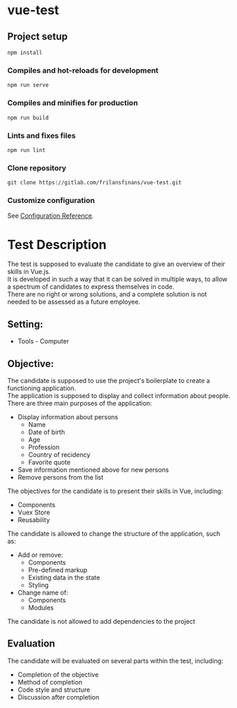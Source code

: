 # vue-test

## Project setup
```
npm install
```

### Compiles and hot-reloads for development
```
npm run serve
```

### Compiles and minifies for production
```
npm run build
```

### Lints and fixes files
```
npm run lint
```

### Clone repository
```
git clone https://gitlab.com/frilansfinans/vue-test.git
```

### Customize configuration
See [Configuration Reference](https://cli.vuejs.org/config/).

# Test Description
The test is supposed to evaluate the candidate to give an overview of their skills in Vue.js.</br>
It is developed in such a way that it can be solved in multiple ways, to allow a spectrum of candidates to express themselves in code.</br>
There are no right or wrong solutions, and a complete solution is not needed to be assessed as a future employee.</br>

## Setting: </br>
- Tools - Computer

## Objective:
The candidate is supposed to use the project's boilerplate to create a functioning application. </br>
The application is supposed to display and collect information about people.</br>
There are three main purposes of the application:
- Display information about persons
  - Name
  - Date of birth
  - Age
  - Profession
  - Country of recidency
  - Favorite quote
- Save information mentioned above for new persons
- Remove persons from the list

The objectives for the candidate is to present their skills in Vue, including:
- Components
- Vuex Store
- Reusability

The candidate is allowed to change the structure of the application, such as:
- Add or remove:
  -  Components
  -  Pre-defined markup
  -  Existing data in the state
  -  Styling
- Change name of:
  - Components
  - Modules

The candidate is not allowed to add dependencies to the project

## Evaluation
The candidate will be evaluated on several parts within the test, including:
- Completion of the objective
- Method of completion
- Code style and structure
- Discussion after completion


